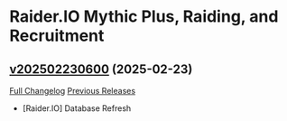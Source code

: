 # Raider.IO Mythic Plus, Raiding, and Recruitment

## [v202502230600](https://github.com/RaiderIO/raiderio-addon/tree/v202502230600) (2025-02-23)
[Full Changelog](https://github.com/RaiderIO/raiderio-addon/compare/v202502220600...v202502230600) [Previous Releases](https://github.com/RaiderIO/raiderio-addon/releases)

- [Raider.IO] Database Refresh  
